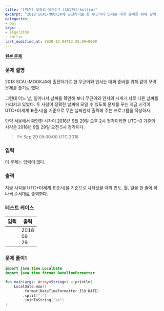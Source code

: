 ```yaml
---
title: "[백준] 오늘의 날짜는? (16170)(kotlin)"
excerpt: "2018 SCAL-MOOKJA에 출전하기로 한 무근이와 인서는 대회 준비를 위해 같이 모여 문제를 풀기로 했다."
categories:
- boj
tags:
- algorithm
- kotlin
last_modified_at: 2020-12-04T13:20:00+0900
---
```


**[원본 문제](https://www.acmicpc.net/problem/16170)**

### 문제 설명

2018 SCAL-MOOKJA에 출전하기로 한 무근이와 인서는 대회 준비를 위해 같이 모여 문제를 풀기로 했다.

그런데 어느 날, 일어나서 날짜를 확인해 보니 무근이와 인서의 시계가 서로 다른 날짜를 가리키고 있었다. 두 사람이 정확한 날짜에 모일 수 있도록 문제를 푸는 지금 시각이 UTC+0(세계 표준시)을 기준으로 무슨 날짜인지 출력해 주는 프로그램을 작성하자.

만약 서울에서 확인한 시각이 2018년 9월 29일 오후 2시 정각이라면 UTC+0 기준의 시각은 2018년 9월 29일 오전 5시 정각이다.

> Fri Sep 29 05:00:00 UTC 2018

### 입력

이 문제는 입력이 없다.

### 출력

지금 시각을 UTC+0(세계 표준시)을 기준으로 나타냈을 때의 연도, 월, 일을 한 줄에 하나씩 순서대로 출력한다.

### 테스트 케이스

|입력|출력|
|-----|-----|
||2018<br>09<br>29|


### 문제 풀이1 
```kotlin
import java.time.LocalDate
import java.time.format.DateTimeFormatter

fun main(args: Array<String>) = println(
    LocalDate.now()
        .format(DateTimeFormatter.ISO_DATE)
        .split("-")
        .joinToString("\n")
)
```